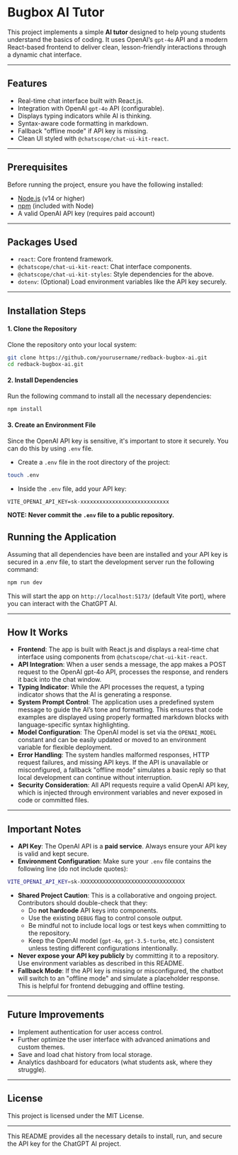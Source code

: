 

# Bugbox AI Tutor

This project implements a simple **AI tutor** designed to help young students understand the basics of coding. It uses OpenAI’s `gpt-4o` API and a modern React-based frontend to deliver clean, lesson-friendly interactions through a dynamic chat interface.

---

## Features

- Real-time chat interface built with React.js.
- Integration with OpenAI `gpt-4o` API (configurable).
- Displays typing indicators while AI is thinking.
- Syntax-aware code formatting in markdown.
- Fallback "offline mode" if API key is missing.
- Clean UI styled with `@chatscope/chat-ui-kit-react`.

---

## Prerequisites

Before running the project, ensure you have the following installed:
- [Node.js](https://nodejs.org/) (v14 or higher)
- [npm](https://www.npmjs.com/) (included with Node)
- A valid OpenAI API key (requires paid account)

---

## Packages Used

- `react`: Core frontend framework.
- `@chatscope/chat-ui-kit-react`: Chat interface components.
- `@chatscope/chat-ui-kit-styles`: Style dependencies for the above.
- `dotenv`: (Optional) Load environment variables like the API key securely.

---

## Installation Steps

#### 1. Clone the Repository

Clone the repository onto your local system:

```bash
git clone https://github.com/yourusername/redback-bugbox-ai.git
cd redback-bugbox-ai.git
```

#### 2. Install Dependencies

Run the following command to install all the necessary dependencies:

```bash
npm install
```
#### 3. Create an Environment File

Since the OpenAI API key is sensitive, it's important to store it securely. You can do this by using `.env` file.

- Create a `.env` file in the root directory of the project:

```bash
touch .env
```

- Inside the `.env` file, add your API key:

```
VITE_OPENAI_API_KEY=sk-xxxxxxxxxxxxxxxxxxxxxxxxxxxx
```

**NOTE: Never commit the `.env` file to a public repository.**

## Running the Application

Assuming that all dependencies have been are installed and your API key is secured in a .env file, to start the development server run the following command:

```bash
npm run dev
```

This will start the app on `http://localhost:5173/` (default Vite port), where you can interact with the ChatGPT AI.

---

## How It Works

- **Frontend**: The app is built with React.js and displays a real-time chat interface using components from `@chatscope/chat-ui-kit-react`.
- **API Integration**: When a user sends a message, the app makes a POST request to the OpenAI gpt-4o API, processes the response, and renders it back into the chat window.
- **Typing Indicator**: While the API processes the request, a typing indicator shows that the AI is generating a response.
- **System Prompt Control**: The application uses a predefined system message to guide the AI’s tone and formatting. This ensures that code examples are displayed using properly formatted markdown blocks with language-specific syntax highlighting.
- **Model Configuration**: The OpenAI model is set via the `OPENAI_MODEL` constant and can be easily updated or moved to an environment variable for flexible deployment.
- **Error Handling**: The system handles malformed responses, HTTP request failures, and missing API keys. If the API is unavailable or misconfigured, a fallback "offline mode" simulates a basic reply so that local development can continue without interruption.
- **Security Consideration**: All API requests require a valid OpenAI API key, which is injected through environment variables and never exposed in code or committed files.

---

## Important Notes

- **API Key**: The OpenAI API is a **paid service**. Always ensure your API key is valid and kept secure. 
- **Environment Configuration**: Make sure your `.env` file contains the following line (do not include quotes):

```bash
VITE_OPENAI_API_KEY=sk-XXXXXXXXXXXXXXXXXXXXXXXXXXXXXXXXX
```

- **Shared Project Caution**: This is a collaborative and ongoing project. Contributors should double-check that they:
    - Do **not hardcode** API keys into components.
    - Use the existing `DEBUG` flag to control console output.
    - Be mindful not to include local logs or test keys when committing to the repository.
    - Keep the OpenAI model (`gpt-4o`, `gpt-3.5-turbo`, etc.) consistent unless testing different configurations intentionally.
- **Never expose your API key publicly** by committing it to a repository. Use environment variables as described in this README.
- **Fallback Mode**: If the API key is missing or misconfigured, the chatbot will switch to an "offline mode" and simulate a placeholder response. This is helpful for frontend debugging and offline testing.

---

## Future Improvements

- Implement authentication for user access control.
- Further optimize the user interface with advanced animations and custom themes.
- Save and load chat history from local storage.
- Analytics dashboard for educators (what students ask, where they struggle).

---

## License

This project is licensed under the MIT License.

---

This README provides all the necessary details to install, run, and secure the API key for the ChatGPT AI project.
